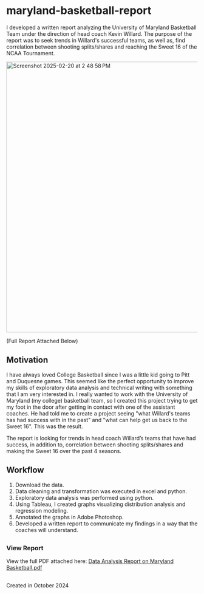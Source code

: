 # maryland-basketball-report

I developed a written report analyzing the University of Maryland Basketball Team under the direction of head coach Kevin Willard. The purpose of the report was to seek trends in Willard's successful teams, as well as, find correlation between shooting splits/shares and reaching the Sweet 16 of the NCAA Tournament.

<img width="713" alt="Screenshot 2025-02-20 at 2 48 58 PM" src="https://github.com/user-attachments/assets/1927df23-9051-4b2c-b713-ef066f02f34f" />

(Full Report Attached Below)

## Motivation

I have always loved College Basketball since I was a little kid going to Pitt and Duquesne games. This seemed like the perfect opportunity to improve my skills of exploratory data analysis and technical writing with something that I am very interested in. I really wanted to work with the University of Maryland (my college) basketball team, so I created this project trying to get my foot in the door after getting in contact with one of the assistant coaches. He had told me to create a project seeing "what Willard's teams has had success with in the past" and "what can help get us back to the Sweet 16". This was the result.

The report is looking for trends in head coach Willard’s teams that have had success, in addition to, correlation between shooting splits/shares and making the Sweet 16 over the past 4 seasons.

## Workflow
1. Download the data.
2. Data cleaning and transformation was executed in excel and python.
3. Exploratory data analysis was performed using python.
4. Using Tableau, I created graphs visualizing distribution analysis and regression modeling.
5. Annotated the graphs in Adobe Photoshop.
6. Developed a written report to communicate my findings in a way that the coaches will understand.

##

### View Report

View the full PDF attached here:
[Data Analysis Report on Maryland Basketball.pdf](https://github.com/user-attachments/files/18887262/Data.Analysis.Report.on.Maryland.Basketball.pdf)


##

Created in October 2024
